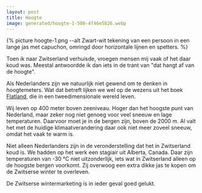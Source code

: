 ```yaml
---
layout: post
title: Hoogte
image: generated/hoogte-1-500-4f46e5826.webp
---
```


{% picture hoogte-1.png --alt Zwart-wit tekening van een persoon in een lange jas met capuchon, omringd door horizontale lijnen en spetters. %}

Toen ik naar Zwitserland verhuisde, vroegen mensen mij vaak of het daar koud was. Meestal antwoordde ik dan iets in de trant van "dat hangt af van de hoogte".

Als Nederlanders zijn we natuurlijk niet gewend om te denken in hoogtemeters. Wat dat betreft lijken we wel op de wezens uit het boek [Flatland](https://nl.wikipedia.org/wiki/Flatland), die in een tweedimensionale wereld leven.

Wij leven op 400 meter boven zeeniveau. Hoger dan het hoogste punt van Nederland, maar zeker nog niet genoeg voor veel sneeuw en lage temperaturen. Daarvoor moet je in de bergen zijn, boven de 2000 m. Al valt het met de huidige klimaatverandering daar ook niet meer zoveel sneeuw, omdat het vaak te warm is.

Niet alleen Nederlanders zijn in de veronderstelling dat het in Zwitserland koud is. We hadden op het werk een stagiair uit Alberta, Canada. Daar zijn temperaturen van -30 °C niet uitzonderlijk, iets wat in Zwitserland alleen op de hoogste bergen voorkomt. Zij overwoog een extra dikke jas te kopen om de Zwitserse winter te overleven.

De Zwitserse wintermarketing is in ieder geval goed gelukt.
